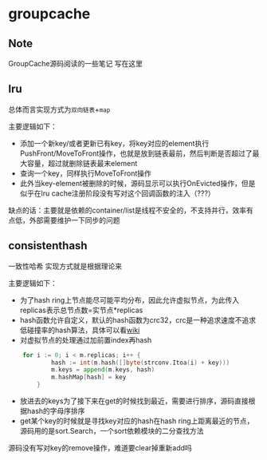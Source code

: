 # groupcache

## Note

GroupCache源码阅读的一些笔记 写在这里

## lru

总体而言实现方式为`双向链表`+`map`

主要逻辑如下：

- 添加一个新key/或者更新已有key，将key对应的element执行PushFront/MoveToFront操作，也就是放到链表最前，然后判断是否超过了最大容量，超过就删除链表最末element
- 查询一个key，同样执行MoveToFront操作
- 此外当key-element被删除的时候，源码显示可以执行OnEvicted操作，但是似乎在lru cache注册阶段没有写对这个回调函数的注入（???）

缺点的话：主要就是依赖的container/list是线程不安全的，不支持并行，效率有点低，外部需要维护一下同步的问题

## consistenthash

一致性哈希 实现方式就是根据理论来

主要逻辑如下：

- 为了hash ring上节点能尽可能平均分布，因此允许虚拟节点，为此传入replicas表示总节点数=实节点*replicas
- hash函数允许自定义，默认的hash函数为crc32，crc是一种追求速度不追求低碰撞率的hash算法，具体可以看[wiki](https://en.wikipedia.org/wiki/Cyclic_redundancy_check)
- 对虚拟节点的处理通过加前置index再hash

```go
    for i := 0; i < m.replicas; i++ {
			hash := int(m.hash([]byte(strconv.Itoa(i) + key)))
			m.keys = append(m.keys, hash)
			m.hashMap[hash] = key
		}
```

- 放进去的keys为了接下来在get的时候找到最近，需要进行排序，源码直接根据hash的字母序排序
- get某个key的时候就是寻找key对应的hash在hash ring上距离最近的节点，源码用的是sort.Search，一个sort依赖模块的二分查找方法

源码没有写对key的remove操作，难道要clear掉重新add吗

